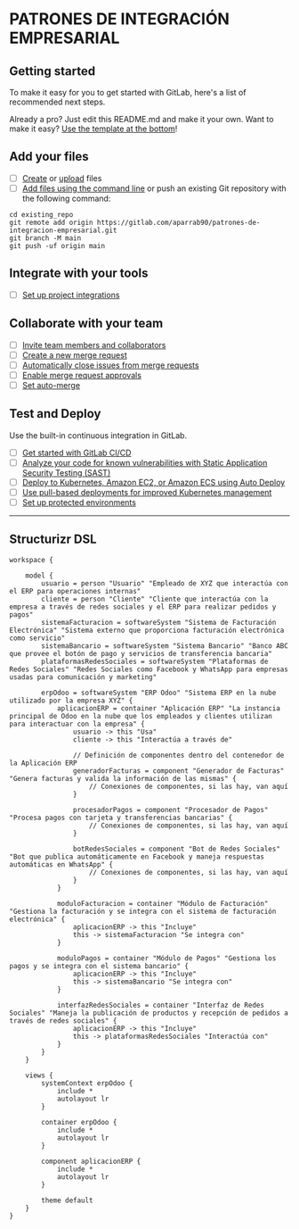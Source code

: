 # PATRONES DE INTEGRACIÓN EMPRESARIAL



## Getting started

To make it easy for you to get started with GitLab, here's a list of recommended next steps.

Already a pro? Just edit this README.md and make it your own. Want to make it easy? [Use the template at the bottom](#editing-this-readme)!

## Add your files

- [ ] [Create](https://docs.gitlab.com/ee/user/project/repository/web_editor.html#create-a-file) or [upload](https://docs.gitlab.com/ee/user/project/repository/web_editor.html#upload-a-file) files
- [ ] [Add files using the command line](https://docs.gitlab.com/ee/gitlab-basics/add-file.html#add-a-file-using-the-command-line) or push an existing Git repository with the following command:

```
cd existing_repo
git remote add origin https://gitlab.com/aparrab90/patrones-de-integracion-empresarial.git
git branch -M main
git push -uf origin main
```

## Integrate with your tools

- [ ] [Set up project integrations](https://gitlab.com/aparrab90/patrones-de-integracion-empresarial/-/settings/integrations)

## Collaborate with your team

- [ ] [Invite team members and collaborators](https://docs.gitlab.com/ee/user/project/members/)
- [ ] [Create a new merge request](https://docs.gitlab.com/ee/user/project/merge_requests/creating_merge_requests.html)
- [ ] [Automatically close issues from merge requests](https://docs.gitlab.com/ee/user/project/issues/managing_issues.html#closing-issues-automatically)
- [ ] [Enable merge request approvals](https://docs.gitlab.com/ee/user/project/merge_requests/approvals/)
- [ ] [Set auto-merge](https://docs.gitlab.com/ee/user/project/merge_requests/merge_when_pipeline_succeeds.html)

## Test and Deploy

Use the built-in continuous integration in GitLab.

- [ ] [Get started with GitLab CI/CD](https://docs.gitlab.com/ee/ci/quick_start/index.html)
- [ ] [Analyze your code for known vulnerabilities with Static Application Security Testing (SAST)](https://docs.gitlab.com/ee/user/application_security/sast/)
- [ ] [Deploy to Kubernetes, Amazon EC2, or Amazon ECS using Auto Deploy](https://docs.gitlab.com/ee/topics/autodevops/requirements.html)
- [ ] [Use pull-based deployments for improved Kubernetes management](https://docs.gitlab.com/ee/user/clusters/agent/)
- [ ] [Set up protected environments](https://docs.gitlab.com/ee/ci/environments/protected_environments.html)

***

## Structurizr DSL
```
workspace {

    model {
        usuario = person "Usuario" "Empleado de XYZ que interactúa con el ERP para operaciones internas"
        cliente = person "Cliente" "Cliente que interactúa con la empresa a través de redes sociales y el ERP para realizar pedidos y pagos"
        sistemaFacturacion = softwareSystem "Sistema de Facturación Electrónica" "Sistema externo que proporciona facturación electrónica como servicio"
        sistemaBancario = softwareSystem "Sistema Bancario" "Banco ABC que provee el botón de pago y servicios de transferencia bancaria"
        plataformasRedesSociales = softwareSystem "Plataformas de Redes Sociales" "Redes Sociales como Facebook y WhatsApp para empresas usadas para comunicación y marketing"

        erpOdoo = softwareSystem "ERP Odoo" "Sistema ERP en la nube utilizado por la empresa XYZ" {
            aplicacionERP = container "Aplicación ERP" "La instancia principal de Odoo en la nube que los empleados y clientes utilizan para interactuar con la empresa" {
                usuario -> this "Usa"
                cliente -> this "Interactúa a través de"
                
                // Definición de componentes dentro del contenedor de la Aplicación ERP
                generadorFacturas = component "Generador de Facturas" "Genera facturas y valida la información de las mismas" {
                    // Conexiones de componentes, si las hay, van aquí
                }

                procesadorPagos = component "Procesador de Pagos" "Procesa pagos con tarjeta y transferencias bancarias" {
                    // Conexiones de componentes, si las hay, van aquí
                }

                botRedesSociales = component "Bot de Redes Sociales" "Bot que publica automáticamente en Facebook y maneja respuestas automáticas en WhatsApp" {
                    // Conexiones de componentes, si las hay, van aquí
                }
            }

            moduloFacturacion = container "Módulo de Facturación" "Gestiona la facturación y se integra con el sistema de facturación electrónica" {
                aplicacionERP -> this "Incluye"
                this -> sistemaFacturacion "Se integra con"
            }

            moduloPagos = container "Módulo de Pagos" "Gestiona los pagos y se integra con el sistema bancario" {
                aplicacionERP -> this "Incluye"
                this -> sistemaBancario "Se integra con"
            }

            interfazRedesSociales = container "Interfaz de Redes Sociales" "Maneja la publicación de productos y recepción de pedidos a través de redes sociales" {
                aplicacionERP -> this "Incluye"
                this -> plataformasRedesSociales "Interactúa con"
            }
        }
    }

    views {
        systemContext erpOdoo {
            include *
            autolayout lr
        }

        container erpOdoo {
            include *
            autolayout lr
        }

        component aplicacionERP {
            include *
            autolayout lr
        }

        theme default
    }
}


```



